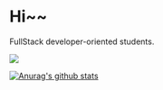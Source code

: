 # Hi~~ 
FullStack developer-oriented students.

<img src="https://img.shields.io/badge/React-3DDC84?style=flat-square&logo=React&logoColor=white"/>

[![Anurag's github stats](https://github-readme-stats.vercel.app/api?username=jujoohwan)](https://github.com/jujoohwan/github-readme-stats)
